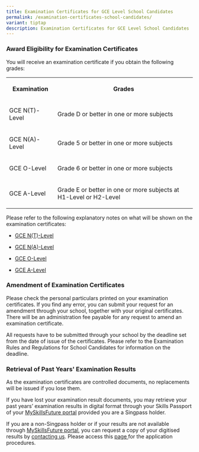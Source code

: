 ```yaml
---
title: Examination Certificates for GCE Level School Candidates
permalink: /examination-certificates-school-candidates/
variant: tiptap
description: Examination Certificates for GCE Level School Candidates
---
```

<h3><strong>Award Eligibility for Examination Certificates</strong></h3>
<p>You will receive an examination certificate if you obtain the following
grades:</p>
<table style="minWidth: 50px">
<colgroup>
<col>
<col>
</colgroup>
<tbody>
<tr>
<th rowspan="1" colspan="1">
<p>Examination</p>
</th>
<th rowspan="1" colspan="1">
<p>Grades</p>
</th>
</tr>
<tr>
<td rowspan="1" colspan="1">
<p>GCE N(T)-Level</p>
</td>
<td rowspan="1" colspan="1">
<p>Grade D or better in one or more subjects</p>
</td>
</tr>
<tr>
<td rowspan="1" colspan="1">
<p>GCE N(A)-Level</p>
</td>
<td rowspan="1" colspan="1">
<p>Grade 5 or better in one or more subjects</p>
</td>
</tr>
<tr>
<td rowspan="1" colspan="1">
<p>GCE O-Level</p>
</td>
<td rowspan="1" colspan="1">
<p>Grade 6 or better in one or more subjects
<br>
</p>
</td>
</tr>
<tr>
<td rowspan="1" colspan="1">
<p>GCE A-Level</p>
</td>
<td rowspan="1" colspan="1">
<p>Grade E or better in one or more subjects at H1-Level or H2-Level
<br>
</p>
</td>
</tr>
</tbody>
</table>
<p>Please refer to the following explanatory notes on what will be shown
on the examination certificates:</p>
<ul data-tight="true" class="tight">
<li>
<p><a href="/files/Examinations/GCE NT LEVEL/N_T__Level_Explanatory_Notes.pdf" rel="noopener noreferrer nofollow" target="_blank"><u>GCE N(T)-Level</u></a>
</p>
</li>
<li>
<p><a href="/files/Examinations/GCE NA LEVEL/N_A__Level_Explanatory_Notes.pdf" rel="noopener noreferrer nofollow" target="_blank"><u>GCE N(A)-Level</u></a>
</p>
</li>
<li>
<p><a href="/files/Examinations/GCE O LEVEL/O_Level_Explanatory_Notes.pdf" rel="noopener noreferrer nofollow" target="_blank"><u>GCE O-Level</u></a>
</p>
</li>
<li>
<p><a href="/files/Examinations/GCE A LEVEL/A_Level_Explanatory_Notes.pdf" rel="noopener noreferrer nofollow" target="_blank"><u>GCE A-Level</u></a>
</p>
</li>
</ul>
<h3><strong>Amendment of Examination Certificates</strong></h3>
<p>Please check the personal particulars printed on your examination certificates.
If you find any error, you can submit your request for an amendment through
your school, together with your original certificates. There will be an
administration fee payable for any request to amend an examination certificate.</p>
<p>All requests have to be submitted through your school by the deadline
set from the date of issue of the certificates. Please refer to the Examination
Rules and Regulations for School Candidates for information on the deadline.</p>
<h3><strong>Retrieval of Past Years' Examination Results</strong></h3>
<p>As the examination certificates are controlled documents, no replacements
will be issued if you lose them.</p>
<p>If you have lost your examination result documents, you may retrieve your
past years’ examination results in digital format through your Skills Passport
of your <a href="https://www.myskillsfuture.gov.sg/" rel="noopener noreferrer nofollow" target="_blank"><u>MySkillsFuture portal</u></a>&nbsp;provided
you are a Singpass holder.</p>
<p>If you are a non-Singpass holder or if your results are not available
through&nbsp;<a href="https://www.myskillsfuture.gov.sg/" rel="noopener noreferrer nofollow" target="_blank"><u>MySkillsFuture portal</u></a>,
you can request a copy of your digitised results by <a href="https://www.seab.gov.sg/about-us/contact-us/" rel="noopener nofollow" target="_blank">contacting us</a>.
Please access this <a href="/statements-of-results/" rel="noopener noreferrer nofollow" target="_blank">page </a>for the application procedures.</p>